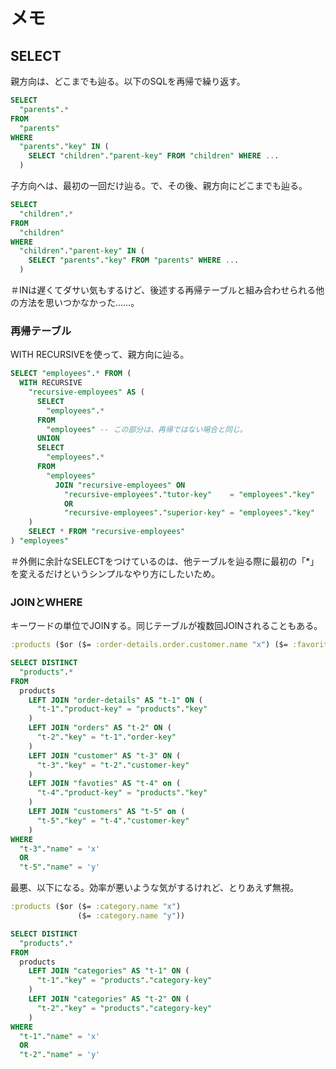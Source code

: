 # メモ

## SELECT

親方向は、どこまでも辿る。以下のSQLを再帰で繰り返す。

```sql
SELECT
  "parents".*
FROM
  "parents"
WHERE
  "parents"."key" IN (
    SELECT "children"."parent-key" FROM "children" WHERE ...
  )
```

子方向へは、最初の一回だけ辿る。で、その後、親方向にどこまでも辿る。

```sql
SELECT
  "children".*
FROM
  "children"
WHERE
  "children"."parent-key" IN (
    SELECT "parents"."key" FROM "parents" WHERE ...
  )
```

＃INは遅くてダサい気もするけど、後述する再帰テーブルと組み合わせられる他の方法を思いつかなかった……。

### 再帰テーブル

WITH RECURSIVEを使って、親方向に辿る。

```sql
SELECT "employees".* FROM (
  WITH RECURSIVE
    "recursive-employees" AS (
      SELECT
        "employees".*
      FROM
        "employees" -- この部分は、再帰ではない場合と同じ。
      UNION
      SELECT
        "employees".*
      FROM
        "employees"
          JOIN "recursive-employees" ON
            "recursive-employees"."tutor-key"    = "employees"."key"
            OR
            "recursive-employees"."superior-key" = "employees"."key"
    ) 
    SELECT * FROM "recursive-employees"
) "employees"
```

＃外側に余計なSELECTをつけているのは、他テーブルを辿る際に最初の「*」を変えるだけというシンプルなやり方にしたいため。

### JOINとWHERE

キーワードの単位でJOINする。同じテーブルが複数回JOINされることもある。

```clojure
:products ($or ($= :order-details.order.customer.name "x") ($= :favorites.customer.name "y"))
```

```sql
SELECT DISTINCT
  "products".*
FROM
  products
    LEFT JOIN "order-details" AS "t-1" ON (
      "t-1"."product-key" = "products"."key"
    )
    LEFT JOIN "orders" AS "t-2" ON (
      "t-2"."key" = "t-1"."order-key"
    )
    LEFT JOIN "customer" AS "t-3" ON (
      "t-3"."key" = "t-2"."customer-key"
    )
    LEFT JOIN "favoties" AS "t-4" on (
      "t-4"."product-key" = "products"."key"
    )
    LEFT JOIN "customers" AS "t-5" on (
      "t-5"."key" = "t-4"."customer-key"
    )
WHERE
  "t-3"."name" = 'x'
  OR
  "t-5"."name" = 'y'
```

最悪、以下になる。効率が悪いような気がするけれど、とりあえず無視。

```clojure
:products ($or ($= :category.name "x")
               ($= :category.name "y"))
```

```sql
SELECT DISTINCT
  "products".*
FROM
  products
    LEFT JOIN "categories" AS "t-1" ON (
      "t-1"."key" = "products"."category-key"
    )
    LEFT JOIN "categories" AS "t-2" ON (
      "t-2"."key" = "products"."category-key"
    )
WHERE
  "t-1"."name" = 'x'
  OR
  "t-2"."name" = 'y'
```
